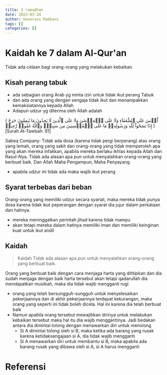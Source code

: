```yaml
---
title: 3 ramadhan 
date: 2023-03-24
author: Generasi Rabbani
tags: []
categories: []
---
```


# Kaidah ke 7 dalam Al-Qur'an

Tidak ada celaan bagi orang-orang yang melakukan kebaikan 

## Kisah perang tabuk

- ada sebagian orang Arab yg minta izin untuk tidak ikut perang Tabuk
- dan ada orang yang dengan sengaja tidak ikut dan menampakkan kemaksiatannya kepada Allah
- Adapun udzur yg diterima oleh Allah adalah

{ لَّيۡسَ عَلَى ٱلضُّعَفَآءِ وَلَا عَلَى ٱلۡمَرۡضَىٰ وَلَا عَلَى ٱلَّذِينَ لَا يَجِدُونَ مَا يُنفِقُونَ حَرَجٌ إِذَا نَصَحُواْ لِلَّهِ وَرَسُولِهِۦۚ مَا عَلَى ٱلۡمُحۡسِنِينَ مِن سَبِيلٖۚ وَٱللَّهُ غَفُورٞ رَّحِيمٞ }
[Surah At-Tawbah: 91]

Sabeq Company:
Tidak ada dosa (karena tidak pergi berperang) atas orang yang lemah, orang yang sakit dan orang-orang yang tidak memperoleh apa yang akan mereka infakkan, apabila mereka berlaku ikhlas kepada Allah dan Rasul-Nya. Tidak ada alasan apa pun untuk menyalahkan orang-orang yang berbuat baik. Dan Allah Maha Pengampun, Maha Penyayang.

- apabila udzur ini tidak ada maka wajib ikut perang

## Syarat terbebas dari beban

Orang-orang yang memiliki udzur secara syariat, maka mereka tidak punya dosa karena tidak ikut peperangan dengan syarat dia jujur dalam perkataan dan hatinya.

- mereka meninggalkan perintah jihad karena tidak mampu
- akan tetapi mereka dalam hatinya memiliki iman dan memiliki keinginan kuat untuk ikut andil

## Kaidah 

> Kaidah Tidak ada alasan apa pun untuk menyalahkan orang-orang yang berbuat baik.

Orang yang berbuat baik dengan cara menjaga harta yang dititipkan dan dia sudah menjaga dengan baik harta tersebut akan tetapi qadarullah dia mendapatkan musibah, maka dia tidak wajib mengganti rugi

- orang yang telah bersungguh-sungguh untuk menyelesaikan pekerjaannya dan di akhir pekerjaannya terdapat kekurangan, maka orang yang seperti ini tidak boleh dicela. Hal ini karena dia telah berbuat baik
- Namun apabila orang tersebut mewajibkan dirinya untuk melakukan kebaikan tersebut maka hal itu dia wajib menggantinya. Jadi bedakan antara dia dimintai tolong dengan menawarkan diri untuk menolong
  - Si A dimintai tolong oleh si B, maka ketika ada barang yang rusak karena ketidaksengajaan si A, dia tidak wajib mengganti
  - Si A menawarkan diri untuk membantu si B, maka apabila ada barang rusak yang dibawa oleh si A, si A harus mengganti

# Referensi
